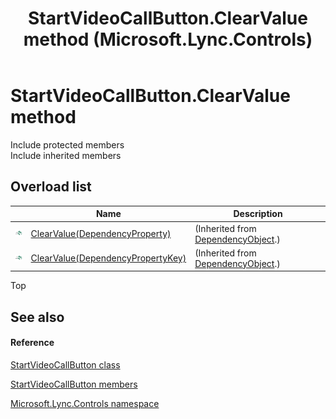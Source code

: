 ﻿---
title: StartVideoCallButton.ClearValue method  (Microsoft.Lync.Controls)
TOCTitle: 'ClearValue method '
ms:assetid: Overload:Microsoft.Lync.Controls.StartVideoCallButton.ClearValue_DI_3_UC_OCS14MrefLyncWPF
ms:mtpsurl: https://msdn.microsoft.com/en-us/library/microsoft.lync.controls.startvideocallbutton.clearvalue_di_3_uc_ocs14mreflyncwpf(v=office.15)
ms:contentKeyID: 48599441
ms.date: 07/28/2014
mtps_version: v=office.15
f1_keywords:
- Microsoft.Lync.Controls.StartVideoCallButton.ClearValue
dev_langs:
- CSharp
- JScript
- VB
- other
---

# StartVideoCallButton.ClearValue method

Include protected members  
Include inherited members  

## Overload list

<table>
<thead>
<tr class="header">
<th> </th>
<th>Name</th>
<th>Description</th>
</tr>
</thead>
<tbody>
<tr class="odd">
<td><img src="images/Hh347903.pubmethod(Office.15).gif" title="Public method" alt="Public method" /></td>
<td><a href="http://msdn2.microsoft.com/en-us/library/ms597464">ClearValue(DependencyProperty)</a></td>
<td>(Inherited from <a href="http://msdn2.microsoft.com/en-us/library/ms589309">DependencyObject</a>.)</td>
</tr>
<tr class="even">
<td><img src="images/Hh347903.pubmethod(Office.15).gif" title="Public method" alt="Public method" /></td>
<td><a href="http://msdn2.microsoft.com/en-us/library/ms597465">ClearValue(DependencyPropertyKey)</a></td>
<td>(Inherited from <a href="http://msdn2.microsoft.com/en-us/library/ms589309">DependencyObject</a>.)</td>
</tr>
</tbody>
</table>


Top

## See also

#### Reference

[StartVideoCallButton class](startvideocallbutton-class-microsoft-lync-controls_1.md)

[StartVideoCallButton members](startvideocallbutton-members-microsoft-lync-controls_1.md)

[Microsoft.Lync.Controls namespace](microsoft-lync-controls-namespace_1.md)

